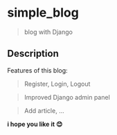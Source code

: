# simple_blog
> blog with Django

## Description
Features of this blog:
> Register, Login, Logout

> Improved Django admin panel

> Add article, ...

**i hope you like it 😊**
